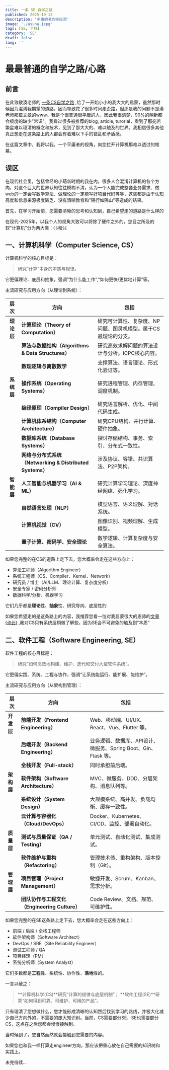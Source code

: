 ```yaml
---
title: 一条 SE 自学之路
published: 2025-10-13
description: '平庸的者的咏叹调'
image: './asuna.jepg'
tags: [SE, 全栈]
category: 'SE'
draft: false 
lang: ''
---
```

# 最最普通的自学之路/心路

## 前言

在此致敬湊老师的 [一条CS自学之路](https://asukaminato.notion.site/CS-4b9f59acd3a64bf8916f834d0c7f25ea#f4345eee71bc4f69bf6e3c307c448613) ,给了一开始小小的我大大的启蒙，虽然那时候因为混淆我期望的道路，因而导致花了很多时间走歪路，但那是我的问题不是湊老师那篇文章的www。我是个很普通很平庸的人，因此我很清楚，90%的萌新都会极度的缺少"常识"。我看过很多被推荐的blog, article, turorial，看到了那宛若繁星难以理清的概念和技术，见到了那大大的、难以触及的世界。我相信很多其他真正想走在这条路上的人都会有着难以下手的错乱和矛盾感。

在这篇文章中，我将以我，一个平庸者的视角，向您拉开计算机那难以透过的帷幕。

## 误区

在现代社会里，包括曾经的小萌新时期的我在内，很多人会混淆计算机的各个方向，对这个巨大的世界认知往往模糊不清，认为一个人能完成整套业务需求、做web的一定会写数学算法、做理论的一定能写好项目代码等等，这些都是由于认知高度和信息来源极度匮乏、没有清晰教育和"隔行如隔山"等造成的结果。

首先，在学习开始前，您需要清晰的思考和认知到，自己希望走的道路是什么样的

在现代-2025年，以我个人的视角大致可以将除了硬件之外的，您目之所及的软"计算机"分为两大类：`CS`和`SE`

## 一、计算机科学（Computer Science, CS）

计算机科学的核心目标是：

> 研究“计算”本身的本质与规律。

它更偏理论、底层和抽象，强调“为什么能工作”,“如何更快/更优地计算”等。

主流研究与应用方向（从理论到系统）：

|    层次    | 方向                                                     | 包括                                                         |
| :--------: | -------------------------------------------------------- | ------------------------------------------------------------ |
| **理论层** | **计算理论（Theory of Computation）**                    | 研究可计算性、复杂度、NP问题、图灵机模型。属于CS最理论的分支。 |
|            | **算法与数据结构（Algorithms & Data Structures）**       | 研究高效求解问题的算法设计与分析。ICPC核心内容。             |
|            | **数理逻辑与离散数学**                                   | 支撑算法、语言理论、形式化验证等。                           |
| **系统层** | **操作系统（Operating Systems）**                        | 研究进程管理、内存管理、调度机制。                           |
|            | **编译原理（Compiler Design）**                          | 研究语言解析、优化、中间代码生成。                           |
|            | **计算机体系结构（Computer Architecture）**              | 研究CPU结构、并行计算、硬件抽象。                            |
|            | **数据库系统（Database Systems）**                       | 探讨存储结构、事务、索引、分布式一致性。                     |
|            | **网络与分布式系统（Networking & Distributed Systems）** | 涉及协议、容错、共识算法、P2P架构。                          |
| **智能层** | **人工智能与机器学习（AI & ML）**                        | 研究计算学习理论、深度神经网络、强化学习。                   |
|            | **自然语言处理（NLP）**                                  | 模型语言、语义理解、对话系统。                               |
|            | **计算机视觉（CV）**                                     | 图像识别、视频理解、生成模型。                               |
|            | **量子计算、密码学、安全理论**                           | 数学逻辑、计算复杂度与安全算法。                             |

如果您完整的在CS的道路上走下去，您大概率会走在这些方向上：

- 算法工程师（Algorithm Engineer）
- 系统工程师（OS、Compiler、Kernel、Network）
- 研究员 / 博士（AI/LLM、理论计算、复杂度分析）
- 安全专家 / 密码分析师
- 数据科学/分析、机器学习

它们几乎都是**理论**性、**抽象**性、研究导向、底层性的

如果您希望走的是这条路上的内容，我推荐您看一位对我启蒙很大的恩师的[文章(点此)](https://asukaminato.notion.site/CS-4b9f59acd3a64bf8916f834d0c7f25ea#f4345eee71bc4f69bf6e3c307c448613) ,我对CS只有系统层稍微了解些，因为SE会不可避免的触及到“本质”

## 二、软件工程（Software Engineering, SE）

软件工程的核心目标是：

> 研究“如何高效地构建、维护、迭代和交付大型软件系统”。

它更偏实践、系统、工程与协作，强调“让系统能运行、能扩展、能维护”。

主流研究与应用方向（从架构到管理）：

| 层次       | 方向                                          | 包括                                                         |
| ---------- | --------------------------------------------- | ------------------------------------------------------------ |
| **开发层** | **前端开发（Frontend Engineering）**          | Web、移动端、UI/UX、React、Vue、Flutter 等。                 |
|            | **后端开发（Backend Engineering）**           | 业务逻辑、数据库、API设计、微服务、Spring Boot、Gin、Flask 等。 |
|            | **全栈开发（Full-stack）**                    | 同时承担前后端。                                             |
| **架构层** | **软件架构（Software Architecture）**         | MVC、微服务、DDD、分层架构、消息队列等。                     |
|            | **系统设计（System Design）**                 | 大规模系统、高并发、负载均衡、缓存一致性。                   |
|            | **云计算与容器化（Cloud/DevOps）**            | Docker、Kubernetes、CI/CD、监控、部署自动化。                |
| **质量层** | **测试与质量保证（QA / Testing）**            | 单元测试、自动化测试、集成测试。                             |
|            | **软件维护与重构（Refactoring）**             | 管理技术债、重构架构、版本控制（Git）。                      |
| **管理层** | **项目管理（Project Management）**            | 敏捷开发、Scrum、Kanban、需求分析。                          |
|            | **团队协作与工程文化（Engineering Culture）** | Code Review、文档、规范、可维护性。                          |

如果您完整的在SE这条路上走下去，您大概率会走在这些方向上：

- 前端 / 后端 / 全栈工程师
- 软件架构师（Software Architect）
- DevOps / SRE（Site Reliability Engineer）
- 测试工程师 / QA
- 项目经理（PM）
- 系统分析师（System Analyst）

它们多数都是**工程**性、系统性、协作性、**落地**性的。

一言以蔽之：

> **计算机科学(CS)**研究“计算的规律与底层机制”；
>  **软件工程(SE)**研究“如何得到可靠、可维护、可用的产品”。

只有理清了您想做什么，您才能形成清晰的认知然后找到学习的路线，并极大化减少自己方向外的，不需要的庞大知识树。当然，CS需要部分SE，SE也需要部分CS，这点在之后您都会慢慢接触到。

当时候到了，您自然而然就会接触到您需要的内容。

如果您也和我一样打算走engineer方向，那应该把重心放在自己需要的知识树和实践上。

未完待续...